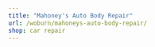 ```yaml
---
title: "Mahoney's Auto Body Repair"
url: /woburn/mahoneys-auto-body-repair/
shop: car repair
---
```

